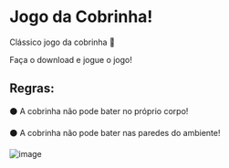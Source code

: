 # Jogo da Cobrinha!

Clássico jogo da cobrinha 🐍

Faça o download e jogue o jogo! 

## Regras: 

⚫ A cobrinha não pode bater no próprio corpo!

⚫ A cobrinha não pode bater nas paredes do ambiente! 

![image](https://github.com/gentile95/jogo-da-cobrinha-java/assets/86641231/bcadba5e-674e-4f98-b837-f6e8209b2c9b)
